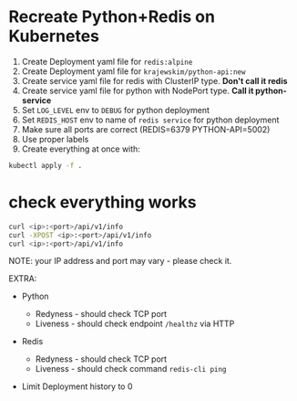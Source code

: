 # Recreate Python+Redis on Kubernetes

1. Create Deployment yaml file for `redis:alpine`
1. Create Deployment yaml file for `krajewskim/python-api:new`
1. Create service yaml file for redis with ClusterIP type. **Don't call it redis**
1. Create service yaml file for python with NodePort type. **Call it python-service**
1. Set `LOG_LEVEL` env to `DEBUG` for python deployment
1. Set `REDIS_HOST` env to name of `redis service` for python deployment
1. Make sure all ports are correct (REDIS=6379 PYTHON-API=5002)
1. Use proper labels
1. Create everything at once with:

```sh
kubectl apply -f .
```

# check everything works 

```sh
curl <ip>:<port>/api/v1/info
curl -XPOST <ip>:<port>/api/v1/info
curl <ip>:<port>/api/v1/info
```
NOTE: your IP address and port may vary - please check it.


EXTRA:
* Python
  * Redyness - should check TCP port
  * Liveness - should check endpoint `/healthz` via HTTP
* Redis
  * Redyness - should check TCP port
  * Liveness - should check command `redis-cli ping`

* Limit Deployment history to 0